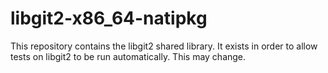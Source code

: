 # libgit2-x86_64-natipkg

This repository contains the libgit2 shared library. It exists in order
to allow tests on libgit2 to be run automatically. This may change.
